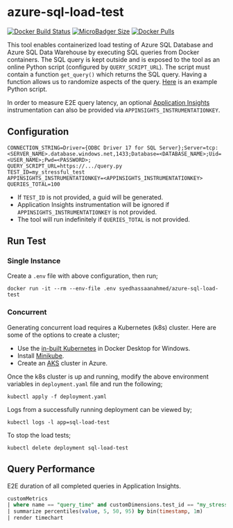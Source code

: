 # azure-sql-load-test
[![Docker Build Status](https://img.shields.io/docker/cloud/build/syedhassaanahmed/azure-sql-load-test.svg?logo=docker)](https://hub.docker.com/r/syedhassaanahmed/azure-sql-load-test/builds/) [![MicroBadger Size](https://img.shields.io/microbadger/image-size/syedhassaanahmed/azure-sql-load-test.svg?logo=docker)](https://hub.docker.com/r/syedhassaanahmed/azure-sql-load-test/tags/) [![Docker Pulls](https://img.shields.io/docker/pulls/syedhassaanahmed/azure-sql-load-test.svg?logo=docker)](https://hub.docker.com/r/syedhassaanahmed/azure-sql-load-test/)

This tool enables containerized load testing of Azure SQL Database and Azure SQL Data Warehouse by executing SQL queries from Docker containers. The SQL query is kept outside and is exposed to the tool as an online Python script (configured by `QUERY_SCRIPT_URL`). The script must contain a function `get_query()` which returns the SQL query. Having a function allows us to randomize aspects of the query. [Here](https://gist.githubusercontent.com/syedhassaanahmed/4a719feb5f496d672a040891c7ea51df/raw/ce38a1c71e7781595097f48c8ad35ccad726d897/sql_query.py) is an example Python script.

In order to measure E2E query latency, an optional [Application Insights](https://docs.microsoft.com/en-us/azure/azure-monitor/app/app-insights-overview) instrumentation can also be provided via `APPINSIGHTS_INSTRUMENTATIONKEY`.

## Configuration
```
CONNECTION_STRING=Driver={ODBC Driver 17 for SQL Server};Server=tcp:<SERVER_NAME>.database.windows.net,1433;Database=<DATABASE_NAME>;Uid=<USER_NAME>;Pwd=<PASSWORD>;
QUERY_SCRIPT_URL=https://.../query.py
TEST_ID=my_stressful_test
APPINSIGHTS_INSTRUMENTATIONKEY=<APPINSIGHTS_INSTRUMENTATIONKEY>
QUERIES_TOTAL=100
```

- If `TEST_ID` is not provided, a guid will be generated.
- Application Insights instrumentation will be ignored if `APPINSIGHTS_INSTRUMENTATIONKEY` is not provided.
- The tool will run indefinitely if `QUERIES_TOTAL` is not provided.

## Run Test
### Single Instance
Create a `.env` file with above configuration, then run;
```
docker run -it --rm --env-file .env syedhassaanahmed/azure-sql-load-test
```

### Concurrent
Generating concurrent load requires a Kubernetes (k8s) cluster. Here are some of the options to create a cluster;
- Use the [in-built Kubernetes](https://docs.docker.com/docker-for-windows/kubernetes/) in Docker Desktop for Windows.
- Install [Minikube](https://kubernetes.io/docs/tasks/tools/install-minikube/).
- Create an [AKS](https://docs.microsoft.com/en-us/azure/aks/kubernetes-walkthrough) cluster in Azure.

Once the k8s cluster is up and running, modify the above environment variables in `deployment.yaml` file and run the following;
```
kubectl apply -f deployment.yaml
```

Logs from a successfully running deployment can be viewed by;
```
kubectl logs -l app=sql-load-test
```

To stop the load tests;
```
kubectl delete deployment sql-load-test
```

## Query Performance
E2E duration of all completed queries in Application Insights.
```sql
customMetrics
| where name == "query_time" and customDimensions.test_id == "my_stressful_test"
| summarize percentiles(value, 5, 50, 95) by bin(timestamp, 1m)
| render timechart
```